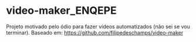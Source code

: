 # video-maker_ENQEPE
Projeto motivado pelo ódio para fazer vídeos automatizados (não sei se vou terminar). Baseado em: https://github.com/filipedeschamps/video-maker
